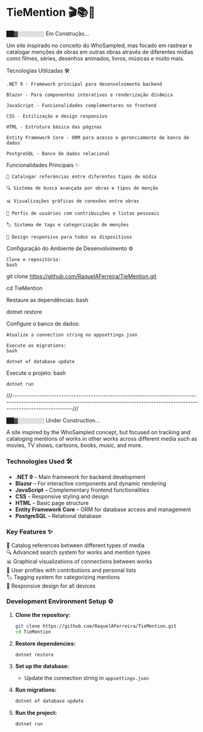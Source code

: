 # TieMention 🎬📚🎵

██▓░️░️░️░️░️░️░️ Em Construção...

Um site inspirado no conceito do WhoSampled, mas focado em rastrear e catalogar menções de obras em outras obras através de diferentes mídias como filmes, séries, desenhos animados, livros, músicas e muito mais.

Tecnologias Utilizadas 🛠️

    .NET 9 - Framework principal para desenvolvimento backend

    Blazor - Para componentes interativos e renderização dinâmica

    JavaScript - Funcionalidades complementares no frontend

    CSS - Estilização e design responsivo

    HTML - Estrutura básica das páginas

    Entity Framework Core - ORM para acesso e gerenciamento de banco de dados

    PostgreSQL - Banco de dados relacional

Funcionalidades Principais ✨

    🎥 Catalogar referências entre diferentes tipos de mídia

    🔍 Sistema de busca avançada por obras e tipos de menção

    📊 Visualizações gráficas de conexões entre obras

    👥 Perfis de usuários com contribuições e listas pessoais

    🏷️ Sistema de tags e categorização de menções

    📱 Design responsivo para todos os dispositivos

Configuração do Ambiente de Desenvolvimento ⚙️

    Clone o repositório:
    bash

git clone https://github.com/RaquelAFerreira/TieMention.git

cd TieMention

Restaure as dependências:
bash

dotnet restore

Configure o banco de dados:

    Atualize a connection string no appsettings.json

    Execute as migrations:
    bash

    dotnet ef database update

Execute o projeto:
bash

    dotnet run
///------------------------------------------------------------------------------------------------------------------------------------------------------------------------------------///

██▓░️░️░️░️░️░️░️ Under Construction...  

A site inspired by the WhoSampled concept, but focused on tracking and cataloging mentions of works in other works across different media such as movies, TV shows, cartoons, books, music, and more.  

### Technologies Used 🛠️  

- **.NET 9** – Main framework for backend development  
- **Blazor** – For interactive components and dynamic rendering  
- **JavaScript** – Complementary frontend functionalities  
- **CSS** – Responsive styling and design  
- **HTML** – Basic page structure  
- **Entity Framework Core** – ORM for database access and management  
- **PostgreSQL** – Relational database  

### Key Features ✨  

🎥 Catalog references between different types of media  
🔍 Advanced search system for works and mention types  
📊 Graphical visualizations of connections between works  
👥 User profiles with contributions and personal lists  
🏷️ Tagging system for categorizing mentions  
📱 Responsive design for all devices  

### Development Environment Setup ⚙️  

1. **Clone the repository:**  
   ```bash  
   git clone https://github.com/RaquelAFerreira/TieMention.git  
   cd TieMention  
   ```  

2. **Restore dependencies:**  
   ```bash  
   dotnet restore  
   ```  

3. **Set up the database:**  
   - Update the connection string in `appsettings.json`  

4. **Run migrations:**  
   ```bash  
   dotnet ef database update  
   ```  

5. **Run the project:**  
   ```bash  
   dotnet run  
   ```
